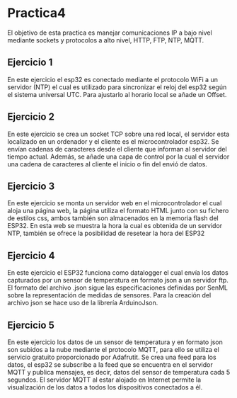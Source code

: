# Practica4
El objetivo de esta practica es manejar comunicaciones IP a bajo nivel mediante sockets y protocolos a alto nivel, HTTP, FTP, NTP, MQTT.

## Ejercicio 1
En este ejercicio el esp32 es conectado mediante el protocolo WiFi a un servidor (NTP) el cual es utilizado para sincronizar el reloj del esp32 según el sistema universal UTC. Para ajustarlo al horario local se añade un Offset.
## Ejercicio 2
En este ejercicio se crea un socket TCP sobre una red local, el servidor esta localizado en un ordenador y el cliente es el microcontrolador esp32. Se envían cadenas de caracteres desde el cliente que informan al servidor del tiempo actual.
Además, se añade una capa de control por la cual el servidor una cadena de caracteres al cliente el inicio o fin del envió de datos.
## Ejercicio 3
En este ejercicio se monta un servidor web en el microcontrolador el cual aloja una página web, la página utiliza el formato HTML junto con su fichero de estilos css, ambos también son almacenados en la memoria flash del ESP32.
En esta web se muestra la hora la cual es obtenida de un servidor NTP, también se ofrece la posibilidad de resetear la hora del ESP32 
## Ejercicio 4
En este ejercicio el ESP32 funciona como datalogger el cual envía los datos capturados por un sensor de temperatura en formato json a un servidor ftp. El formato del archivo .json  sigue las especificaciones definidas por SenML sobre la representación de medidas de sensores. Para la creación del archivo json se hace uso de la librería ArduinoJson.
## Ejercicio 5
En este ejercicio los datos de un sensor de temperatura y en formato json son subidos a la nube mediante el protocolo MQTT, para ello se utiliza el servicio gratuito proporcionado por Adafrutit. Se crea una feed para los datos, el esp32 se subscribe a la feed que se encuentra en el servidor MQTT y publica mensajes, es decir, datos del sensor de temperatura cada 5 segundos. 
El servidor MQTT al estar alojado en Internet permite la visualización de los datos a todos los dispositivos conectados a él. 

